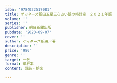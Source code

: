 ```yaml
---
isbn: '9784022517081'
title: ゲッターズ飯田五星三心占い銀の時計座　２０２１年版
volume: ''
series: ''
publisher: 朝日新聞出版
pubdate: '2020-09-07'
cover: ''
author: ゲッターズ飯田／著
description: ''
price: '980'
genre: ''
target: 一般
format: 単行本
content: 諸芸・娯楽

---
```

